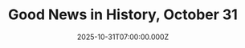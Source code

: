 ---
title: "Good News in History, October 31"
date: 2025-10-31T07:00:00.000Z
category: Human Kindness
externalLink: "https://www.goodnewsnetwork.org/events061031/"
image: ""
excerpt: "On this day, 75 years ago, the British-Iraqi architect Zaha Hadid was born. Described as the “Queen of Curves,” who “liberated architectural geometry, giving it a whole new expressive identity,” Hadid was knighted by Queen Elizabeth II for her contributions to world architecture. The firm she founded in London, Zaha Hadid Architects, continues to innovate […] The post Good News…"
---